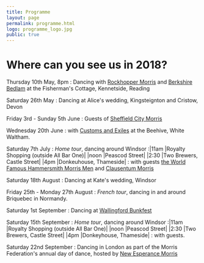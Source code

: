 ```yaml
---
title: Programme
layout: page
permalink: programme.html
logo: programme_logo.jpg
public: true
---
```


Where can you see us in 2018?
=============================

Thursday 10th May, 8pm
: Dancing with [Rockhopper Morris](http://www.rockhopper.halfgip.com/) and [Berkshire Bedlam](http://berkshirebedlam.org) at the Fisherman's Cottage, Kennetside, Reading

Saturday 26th May
: Dancing at Alice's wedding, Kingsteignton and Cristow, Devon

Friday 3rd - Sunday 5th June
: Guests of [Sheffield City Morris](http://www.scmm.co.uk/)

Wednesday 20th June
: with [Customs and Exiles](http://www.customsandexiles.co.uk/) at the Beehive, White Waltham.

Saturday 7th July
: _Home tour_, dancing around Windsor
:|11am |Royalty Shopping (outside All Bar One)|
 |noon |Peascod Street|
 |2:30 |Two Brewers, Castle Street|
 |4pm  |Donkeuhouse, Thameside|
: with guests [the World Famous Hammersmith Morris Men](http://www.hammersmithmorris.org.uk/) and [Clausentum Morris](http://clausentummorris.weebly.com/)

Saturday 18th August
: Dancing at Kate's wedding, Windsor

Friday 25th - Monday 27th August
: _French tour_, dancing in and around Briquebec in Normandy.

Saturday 1st September
: Dancing at [Wallingford Bunkfest](http://www.bunkfest.co.uk/)

Saturday 15th September
: _Home tour_, dancing around Windsor
:|11am |Royalty Shopping (outside All Bar One)|
 |noon |Peascod Street|
 |2:30 |Two Brewers, Castle Street|
 |4pm  |Donkeyhouse, Thameside|
: with guests.

Saturday 22nd September
: Dancing in London as part of the Morris Federation's annual day of dance, hosted by [New Esperance Morris](https://newesperance.wordpress.com/)


